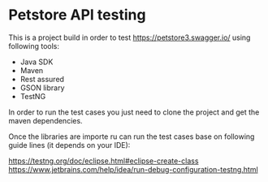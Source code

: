# Petstore API testing

This is a project build in order to test https://petstore3.swagger.io/ using following tools:

- Java SDK
- Maven
- Rest assured
- GSON library 
- TestNG

In order to run the test cases you just need to clone the project and get the maven dependencies.

Once the libraries are importe ru can run the test cases base on following guide lines (it depends on your IDE):

https://testng.org/doc/eclipse.html#eclipse-create-class
https://www.jetbrains.com/help/idea/run-debug-configuration-testng.html
